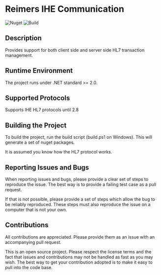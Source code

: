 # Reimers IHE Communication

![Nuget](https://badgen.net/nuget/v/reimers.ihe.communication)
![Build](https://github.com/jjrdk/reimers.ihe/workflows/.NET%20Core%20Build/badge.svg)

## Description

Provides support for both client side and server side HL7 transaction management.

## Runtime Environment

The project runs under .NET standard >= 2.0.

## Supported Protocols

Supports IHE HL7 protocols until 2.8

## Building the Project

To build the project, run the build script (build.ps1 on Windows). This will generate a set of nuget packages.

It is assumed you know how the HL7 protocol works.

## Reporting Issues and Bugs

When reporting issues and bugs, please provide a clear set of steps to reproduce the issue. The best way is to provide a failing test case as a pull request.

If that is not possible, please provide a set of steps which allow the bug to be reliably reproduced. These steps must also reproduce the issue on a computer that is not your own.

## Contributions

All contributions are appreciated. Please provide them as an issue with an accompanying pull request.

This is an open source project. Please respect the license terms and the fact that issues and contributions may not be handled as fast as you may wish. The best way to get your contribution adopted is to make it easy to pull into the code base.
